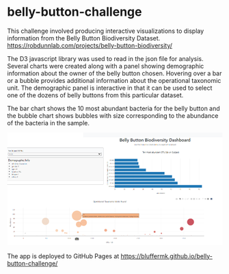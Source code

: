 # belly-button-challenge
This challenge involved producing interactive visualizations to display information from the Belly Button Biodiversity Dataset. https://robdunnlab.com/projects/belly-button-biodiversity/

The D3 javascript library was used to read in the json file for analysis.  Several charts were created along with a panel showing demographic information about the owner of the belly button chosen.  Hovering over a bar or a bubble provides additional information about the operational taxonomic unit.  The demographic panel is interactive in that it can be used to select one of the dozens of belly buttons from this particular dataset.

The bar chart shows the 10 most abundant bacteria for the belly button and the bubble chart shows bubbles with size corresponding to the abundance of the bacteria in the sample.

![charts](image.png)

The app is deployed to GitHub Pages at  https://bluffermk.github.io/belly-button-challenge/